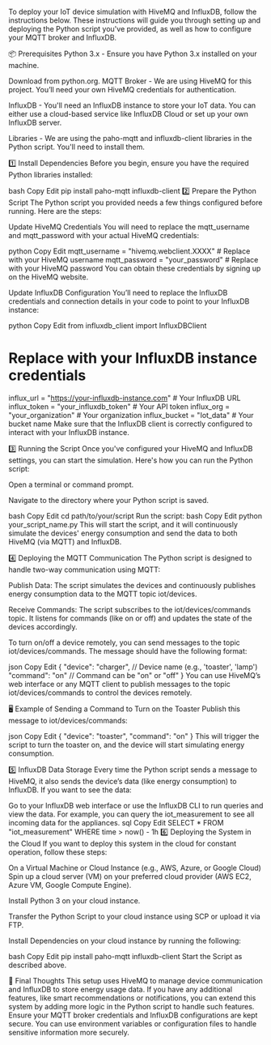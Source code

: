 To deploy your IoT device simulation with HiveMQ and InfluxDB, follow the instructions below. These instructions will guide you through setting up and deploying the Python script you've provided, as well as how to configure your MQTT broker and InfluxDB.

📦 Prerequisites
Python 3.x - Ensure you have Python 3.x installed on your machine.

Download from python.org.
MQTT Broker - We are using HiveMQ for this project. You’ll need your own HiveMQ credentials for authentication.

InfluxDB - You'll need an InfluxDB instance to store your IoT data. You can either use a cloud-based service like InfluxDB Cloud or set up your own InfluxDB server.

Libraries - We are using the paho-mqtt and influxdb-client libraries in the Python script. You'll need to install them.

1️⃣ Install Dependencies
Before you begin, ensure you have the required Python libraries installed:

bash
Copy
Edit
pip install paho-mqtt influxdb-client
2️⃣ Prepare the Python Script
The Python script you provided needs a few things configured before running. Here are the steps:

Update HiveMQ Credentials
You will need to replace the mqtt_username and mqtt_password with your actual HiveMQ credentials:

python
Copy
Edit
mqtt_username = "hivemq.webclient.XXXX"  # Replace with your HiveMQ username
mqtt_password = "your_password"  # Replace with your HiveMQ password
You can obtain these credentials by signing up on the HiveMQ website.

Update InfluxDB Configuration
You’ll need to replace the InfluxDB credentials and connection details in your code to point to your InfluxDB instance:

python
Copy
Edit
from influxdb_client import InfluxDBClient

# Replace with your InfluxDB instance credentials
influx_url = "https://your-influxdb-instance.com"  # Your InfluxDB URL
influx_token = "your_influxdb_token"  # Your API token
influx_org = "your_organization"  # Your organization
influx_bucket = "Iot_data"  # Your bucket name
Make sure that the InfluxDB client is correctly configured to interact with your InfluxDB instance.

3️⃣ Running the Script
Once you've configured your HiveMQ and InfluxDB settings, you can start the simulation. Here's how you can run the Python script:

Open a terminal or command prompt.

Navigate to the directory where your Python script is saved.

bash
Copy
Edit
cd path/to/your/script
Run the script:
bash
Copy
Edit
python your_script_name.py
This will start the script, and it will continuously simulate the devices' energy consumption and send the data to both HiveMQ (via MQTT) and InfluxDB.

4️⃣ Deploying the MQTT Communication
The Python script is designed to handle two-way communication using MQTT:

Publish Data: The script simulates the devices and continuously publishes energy consumption data to the MQTT topic iot/devices.

Receive Commands: The script subscribes to the iot/devices/commands topic. It listens for commands (like on or off) and updates the state of the devices accordingly.

To turn on/off a device remotely, you can send messages to the topic iot/devices/commands. The message should have the following format:

json
Copy
Edit
{
  "device": "charger",  // Device name (e.g., 'toaster', 'lamp')
  "command": "on"       // Command can be "on" or "off"
}
You can use HiveMQ’s web interface or any MQTT client to publish messages to the topic iot/devices/commands to control the devices remotely.

🖥️ Example of Sending a Command to Turn on the Toaster
Publish this message to iot/devices/commands:

json
Copy
Edit
{
  "device": "toaster",
  "command": "on"
}
This will trigger the script to turn the toaster on, and the device will start simulating energy consumption.

5️⃣ InfluxDB Data Storage
Every time the Python script sends a message to HiveMQ, it also sends the device’s data (like energy consumption) to InfluxDB. If you want to see the data:

Go to your InfluxDB web interface or use the InfluxDB CLI to run queries and view the data.
For example, you can query the iot_measurement to see all incoming data for the appliances.
sql
Copy
Edit
SELECT * FROM "iot_measurement" WHERE time > now() - 1h
6️⃣ Deploying the System in the Cloud
If you want to deploy this system in the cloud for constant operation, follow these steps:

On a Virtual Machine or Cloud Instance (e.g., AWS, Azure, or Google Cloud)
Spin up a cloud server (VM) on your preferred cloud provider (AWS EC2, Azure VM, Google Compute Engine).

Install Python 3 on your cloud instance.

Transfer the Python Script to your cloud instance using SCP or upload it via FTP.

Install Dependencies on your cloud instance by running the following:

bash
Copy
Edit
pip install paho-mqtt influxdb-client
Start the Script as described above.


📝 Final Thoughts
This setup uses HiveMQ to manage device communication and InfluxDB to store energy usage data.
If you have any additional features, like smart recommendations or notifications, you can extend this system by adding more logic in the Python script to handle such features.
Ensure your MQTT broker credentials and InfluxDB configurations are kept secure. You can use environment variables or configuration files to handle sensitive information more securely.

